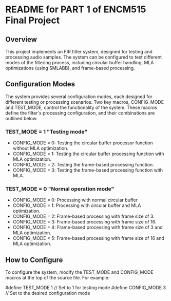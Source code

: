 # README for PART 1 of ENCM515 Final Project

## Overview

This project implements an FIR filter system, designed for testing and processing audio samples. 
The system can be configured to test different modes of the filtering process, including circular buffer handling, MLA optimizations (using SMLABB), and frame-based processing.


## Configuration Modes
The system provides several configuration modes, each designed for different testing or processing scenarios. Two key macros, CONFIG_MODE and TEST_MODE, control the functionality of the system. These macros define the filter's processing configuration, and their combinations are outlined below.

### TEST_MODE = 1 "Testing mode"
- CONFIG_MODE = 0:
Testing the circular buffer processor function without MLA optimization.
- CONFIG_MODE = 1:
Testing the circular buffer processing function with MLA optimization.
- CONFIG_MODE = 2:
Testing the frame-based processing function.
- CONFIG_MODE = 3:
Testing the frame-based processing function with MLA.


### TEST_MODE = 0 "Normal operation mode"
- CONFIG_MODE = 0:
Processing with normal circular buffer
- CONFIG_MODE = 1:
Processing with circular buffer and MLA optimization.
- CONFIG_MODE = 2:
Frame-based processing with frame size of 3.
- CONFIG_MODE = 3:
Frame-based processing with frame size of 16.
- CONFIG_MODE = 4:
Frame-based processing with frame size of 3 and MLA optimization.
- CONFIG_MODE = 5:
Frame-based processing with frame size of 16 and MLA optimization.

## How to Configure
To configure the system, modify the TEST_MODE and CONFIG_MODE macros at the top of the source file. For example:

#define TEST_MODE 1  // Set to 1 for testing mode
#define CONFIG_MODE 3  // Set to the desired configuration mode




